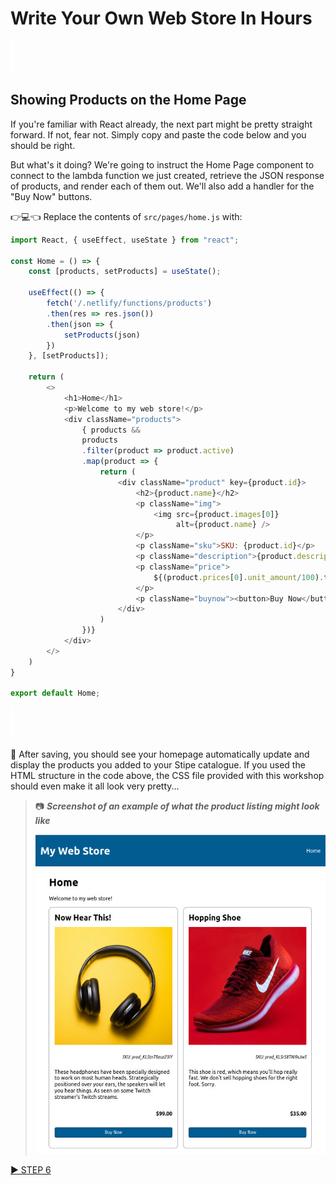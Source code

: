 # Write Your Own Web Store In Hours

![spacer](workshop-assets/readme-images/spacer.png)

## Showing Products on the Home Page

If you're familiar with React already, the next part might be pretty straight forward. If not, fear not. Simply copy and paste the code below and you should be right.

But what's it doing? We're going to instruct the Home Page component to connect to the lambda function we just created, retrieve the JSON response of products, and render each of them out. We'll also add a handler for the "Buy Now" buttons.

👉💻👈 Replace the contents of `src/pages/home.js` with:

```javascript
import React, { useEffect, useState } from "react";

const Home = () => {
    const [products, setProducts] = useState();

    useEffect(() => {
        fetch('/.netlify/functions/products')
        .then(res => res.json())
        .then(json => {
            setProducts(json)
        })
    }, [setProducts]);

    return (
        <>
            <h1>Home</h1>
            <p>Welcome to my web store!</p>
            <div className="products">
                { products &&
                products
                .filter(product => product.active)
                .map(product => {
                    return (
                        <div className="product" key={product.id}>
                            <h2>{product.name}</h2>
                            <p className="img">
                                <img src={product.images[0]}
                                     alt={product.name} />
                            </p>
                            <p className="sku">SKU: {product.id}</p>
                            <p className="description">{product.description}</p>
                            <p className="price">
                                ${(product.prices[0].unit_amount/100).toFixed(2)}
                            </p>
                            <p className="buynow"><button>Buy Now</button></p>
                        </div>
                    )
                })}
            </div>
        </>
    )
}

export default Home;
```

![spacer](workshop-assets/readme-images/spacer.png)

🧪 After saving, you should see your homepage automatically update and display the products you added to your Stipe catalogue. If you used the HTML structure in the code above, the CSS file provided with this workshop should even make it all look very pretty...

> 📷 **_Screenshot of an example of what the product listing might look like_**
>
> ![An example of what the product listing might look like](workshop-assets/readme-images/webstore-demo-product-list.jpg)

[▶️ STEP 6](./STEP-6-AUTHENTICATING-USERS.md)
